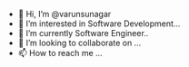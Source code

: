 - 👋 Hi, I’m @varunsunagar
- 👀 I’m interested in Software Development...
- 🌱 I’m currently Software Engineer..
- 💞️ I’m looking to collaborate on ...
- 📫 How to reach me ...

<!---
varunsunagar/varunsunagar is a ✨ special ✨ repository because its `README.md` (this file) appears on your GitHub profile.
You can click the Preview link to take a look at your changes.
--->
